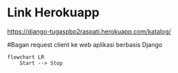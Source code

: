 # Link Herokuapp
https://django-tugaspbp2raspati.herokuapp.com/katalog/

#Bagan request client ke web aplikasi berbasis Django
```mermaid
flowchart LR
    Start --> Stop
```
